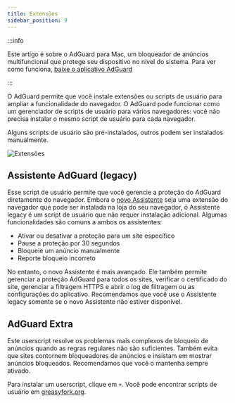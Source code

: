 ```yaml
---
title: Extensões
sidebar_position: 9
---
```


:::info

Este artigo é sobre o AdGuard para Mac, um bloqueador de anúncios multifuncional que protege seu dispositivo no nível do sistema. Para ver como funciona, [baixe o aplicativo AdGuard](https://agrd.io/download-kb-adblock)

:::

O AdGuard permite que você instale extensões ou scripts de usuário para ampliar a funcionalidade do navegador. O AdGuard pode funcionar como um gerenciador de scripts de usuário para vários navegadores: você não precisa instalar o mesmo script de usuário para cada navegador.

Alguns scripts de usuário são pré-instalados, outros podem ser instalados manualmente.

![Extensões](https://cdn.adtidy.org/content/kb/ad_blocker/mac/extensions.png)

## Assistente AdGuard (legacy)

Esse script de usuário permite que você gerencie a proteção do AdGuard diretamente do navegador. Embora o [novo Assistente](/adguard-for-mac/features/browser-assistant) seja uma extensão do navegador que pode ser instalada na loja do seu navegador, o Assistente legacy é um script de usuário que não requer instalação adicional. Algumas funcionalidades são comuns a ambos os assistentes:

- Ativar ou desativar a proteção para um site específico
- Pause a proteção por 30 segundos
- Bloqueie um anúncio manualmente
- Reporte bloqueio incorreto

No entanto, o novo Assistente é mais avançado. Ele também permite gerenciar a proteção AdGuard para todos os sites, verificar o certificado do site, gerenciar a filtragem HTTPS e abrir o log de filtragem ou as configurações do aplicativo. Recomendamos que você use o Assistente legacy somente se o novo Assistente não estiver disponível.

## AdGuard Extra

Este userscript resolve os problemas mais complexos de bloqueio de anúncios quando as regras regulares não são suficientes. Também evita que sites contornem bloqueadores de anúncios e insistam em mostrar anúncios bloqueados. Recomendamos que você o mantenha sempre ativado.

Para instalar um userscript, clique em `+`. Você pode encontrar scripts de usuário em [greasyfork.org](https://greasyfork.org/).
